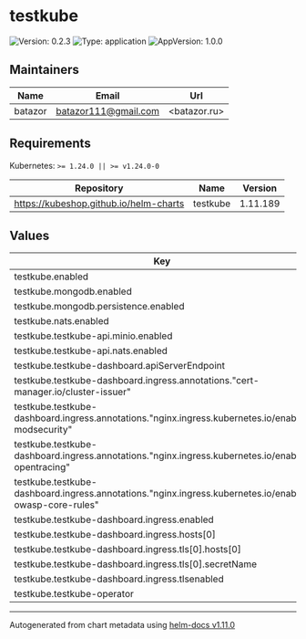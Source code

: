 # testkube

![Version: 0.2.3](https://img.shields.io/badge/Version-0.2.3-informational?style=flat-square) ![Type: application](https://img.shields.io/badge/Type-application-informational?style=flat-square) ![AppVersion: 1.0.0](https://img.shields.io/badge/AppVersion-1.0.0-informational?style=flat-square)

## Maintainers

| Name | Email | Url |
| ---- | ------ | --- |
| batazor | <batazor111@gmail.com> | <batazor.ru> |

## Requirements

Kubernetes: `>= 1.24.0 || >= v1.24.0-0`

| Repository | Name | Version |
|------------|------|---------|
| https://kubeshop.github.io/helm-charts | testkube | 1.11.189 |

## Values

| Key | Type | Default | Description |
|-----|------|---------|-------------|
| testkube.enabled | bool | `true` |  |
| testkube.mongodb.enabled | bool | `true` |  |
| testkube.mongodb.persistence.enabled | bool | `false` |  |
| testkube.nats.enabled | bool | `false` |  |
| testkube.testkube-api.minio.enabled | bool | `false` |  |
| testkube.testkube-api.nats.enabled | bool | `true` |  |
| testkube.testkube-dashboard.apiServerEndpoint | string | `"https://testkube.shortlink.best"` |  |
| testkube.testkube-dashboard.ingress.annotations."cert-manager.io/cluster-issuer" | string | `"cert-manager-production"` |  |
| testkube.testkube-dashboard.ingress.annotations."nginx.ingress.kubernetes.io/enable-modsecurity" | string | `"true"` |  |
| testkube.testkube-dashboard.ingress.annotations."nginx.ingress.kubernetes.io/enable-opentracing" | string | `"true"` |  |
| testkube.testkube-dashboard.ingress.annotations."nginx.ingress.kubernetes.io/enable-owasp-core-rules" | string | `"true"` |  |
| testkube.testkube-dashboard.ingress.enabled | bool | `true` |  |
| testkube.testkube-dashboard.ingress.hosts[0] | string | `"testkube.shortlink.best"` |  |
| testkube.testkube-dashboard.ingress.tls[0].hosts[0] | string | `"testkube.shortlink.best"` |  |
| testkube.testkube-dashboard.ingress.tls[0].secretName | string | `"testkube-tls"` |  |
| testkube.testkube-dashboard.ingress.tlsenabled | bool | `true` |  |
| testkube.testkube-operator | object | `{}` |  |

----------------------------------------------
Autogenerated from chart metadata using [helm-docs v1.11.0](https://github.com/norwoodj/helm-docs/releases/v1.11.0)
